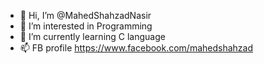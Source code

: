 - 👋 Hi, I’m @MahedShahzadNasir
- 👀 I’m interested in Programming
- 🌱 I’m currently learning C language
- 📫 FB profile https://www.facebook.com/mahedshahzad

<!---
MahedShahzadNasir/MahedShahzadNasir is a ✨ special ✨ repository because its `README.md` (this file) appears on your GitHub profile.
You can click the Preview link to take a look at your changes.
--->
